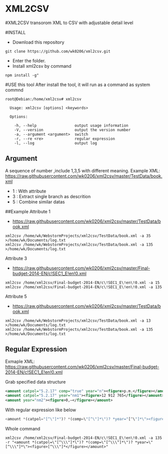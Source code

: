 # XML2CSV

#XML2CSV transorom XML to CSV with adjustable detail level

#INSTALL
* Download this repository 
```
git clone https://github.com/wk0206/xml2csv.git
```
* Enter the folder.
* Install xml2csv by command
```
npm install -g"
```

#USE this tool
After install the tool, it will run as a command as system commnd
```
root@Debian:/home/xml2csv# xml2csv 

  Usage: xml2csv [options] <keywords>

  Options:

    -h, --help                 output usage information
    -V, --version              output the version number
    -a, --argument <argument>  switch
    -r, --re <re>              regular expression
    -l, --log                  output log
```
## Argument
A sequence of number ,include 1,3,5 with different meaning.
Example XML: 
https://raw.githubusercontent.com/wk0206/xml2csv/master/TestData/book.xml


* 1 : With attribute
* 3 : Extract single branch as descrition
* 5 : Combine similar datas

##Example
Attribute 1
* https://raw.githubusercontent.com/wk0206/xml2csv/master/TestData/book.xml
```
xml2csv /home/wk/WebstormProjects/xml2csv/TestData/book.xml -a 35 >/home/wk/Documents/log.txt
xml2csv /home/wk/WebstormProjects/xml2csv/TestData/book.xml -a 135 >/home/wk/Documents/log.txt
```
Attribute 3
* https://raw.githubusercontent.com/wk0206/xml2csv/master/Final-budget-2014-EN/c!SEC1_E!en!0.xml
```
xml2csv /home/xml2csv/Final-budget-2014-EN/c\!SEC1_E\!en\!0.xml -a 15
xml2csv /home/xml2csv/Final-budget-2014-EN/c\!SEC1_E\!en\!0.xml -a 135
```
Attribute 5
* https://raw.githubusercontent.com/wk0206/xml2csv/master/TestData/book.xml
```
xml2csv /home/wk/WebstormProjects/xml2csv/TestData/book.xml -a 13 >/home/wk/Documents/log.txt
xml2csv /home/wk/WebstormProjects/xml2csv/TestData/book.xml -a 135 >/home/wk/Documents/log.txt
```

## Regular Expression
Exmaple XML:
https://raw.githubusercontent.com/wk0206/xml2csv/master/Final-budget-2014-EN/c!SEC1_E!en!0.xml

Grab specified data structure
```xml
<amount catpol="5.2.17" comp="true" year="n"><figure>p.m.</figure></amount>
<amount catpol="5.2.17" year="nm1"><figure>12 912 765</figure></amount>
<amount year="nm2"><figure>0,—</figure></amount>
```
With regular expression like below

```js
<amount *(catpol="[^\"]*")? *(comp=\"[^\"]*\")? *year="[^\"]*\"><figure>[^\"]*<\/figure><\/amount>
```
Whole command
```
xml2csv /home/xml2csv/Final-budget-2014-EN/c\!SEC1_E\!en\!0.xml -a 135  -r "<amount *(catpol=\"[^\\\"]*\")? *(comp=\"[^\\\"]*\")? *year=\"[^\\\"]*\"><figure>[^\\\"]*</figure></amount>"
```

